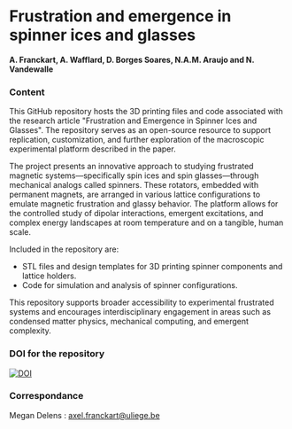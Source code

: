 
# Frustration and emergence in spinner ices and glasses
**A. Franckart, A. Wafflard, D. Borges Soares, N.A.M. Araujo and N. Vandewalle**

### Content
This GitHub repository hosts the 3D printing files and code associated with the research article "Frustration and Emergence in Spinner Ices and Glasses". The repository serves as an open-source resource to support replication, customization, and further exploration of the macroscopic experimental platform described in the paper.

The project presents an innovative approach to studying frustrated magnetic systems—specifically spin ices and spin glasses—through mechanical analogs called spinners. These rotators, embedded with permanent magnets, are arranged in various lattice configurations to emulate magnetic frustration and glassy behavior. The platform allows for the controlled study of dipolar interactions, emergent excitations, and complex energy landscapes at room temperature and on a tangible, human scale.

Included in the repository are:

- STL files and design templates for 3D printing spinner components and lattice holders.
- Code for simulation and analysis of spinner configurations.

This repository supports broader accessibility to experimental frustrated systems and encourages interdisciplinary engagement in areas such as condensed matter physics, mechanical computing, and emergent complexity.


### DOI for the repository
<a href="https://doi.org/10.5281/zenodo.15205889"><img src="https://zenodo.org/badge/706317332.svg" alt="DOI"></a>


### Correspondance 
Megan Delens : axel.franckart@uliege.be
